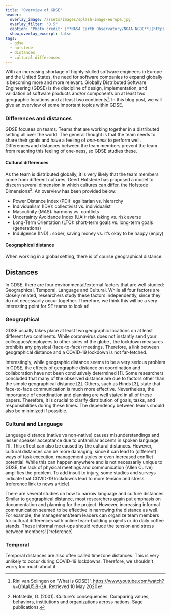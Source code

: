 ```yaml
---
title: "Overview of GDSE"
header:
  overlay_image: /assets/images/splash-image-europe.jpg
  overlay_filter: "0.5"
  caption: "Photo credit: [**NASA Earth Observatory/NOAA NGDC**](https://www.nasa.gov/mission_pages/NPP/news/earth-at-night.html)"
  show_overlay_excerpt: false
tags:
  - gdse
  - hofstede
  - distances
  - cultural differences
---
```


With an increasing shortage of highly-skilled software engineers in Europe and the United States, the need for software companies to expand globally is becoming more and more relevant. Globally Distributed Software Engineering (GDSE) is the discipline of design, implementation, and validation of software products and/or components on at least two geographic locations and at least two continents[^what-is-gdse]. In this blog post, we will give an overview of some important topics within GDSE.

### Differences and distances
GDSE focuses on teams. Teams that are working together in a distributed setting all over the world. The general thought is that the team needs to share their goals and have a feeling of *one-ness* to perform well. Differences and distances between the team members prevent the team from reaching this feeling of one-ness, so GDSE studies these.

#### Cultural differences
As the team is distributed globally, it is very likely that the team members come from different cultures. Geert Hofstede has proposed a model to discern several dimension in which cultures can differ, the Hofstede Dimensions[^hofstede]. An overview has been provided below:

-	Power Distance Index (PDI): egalitarian vs. hierarchy
-	Individualism (IDV): collectivist vs. individualist
-	Masculinity (MAS): harmony vs. conflicts
-	Uncertainty Avoidance Index (UAI): risk taking vs. risk averse
-	Long-Term Orientation (LTO): short-term goals vs. long-term goals (generations)
-	Indulgence (IND) : sober, saving money vs. it’s okay to be happy (enjoy)


#### Geographical distance
When working in a global setting, there is of course geographical distance. 

## Distances
In GDSE, there are four environmental/external factors that are well studied: Geographical, Temporal, Language and Cultural. 
While all four factors are closely related, researchers study these factors independently, since they do not necessarily occur together. 
Therefore, we think this will be a very interesting point for SE teams to look at!

### Geographical  
GDSE usually takes place at least two geographic locations on at least different two continents. 
While coronavirus does not instantly send your colleagues/employees to other sides of the globe , the lockdown measures prohibits any physical (face-to-face) meetings.
Therefore, a link between geographical distance and a COVID-19 lockdown is not far-fetched.

Interestingly, while geographic distance seems to be a very serious problem in GDSE, the effects of geographic distance on coordination and collaboration have 
not been conclusively determined [1]. Some researchers concluded that many of the observed distance are due to factors other than the simple geographical distance [2]. 
Others, such as Hinds [3], state that face-to-face communication is much more effective. Nevertheless, the importance of coordination and planning are well stated in all of these papers.
Therefore, it is crucial to clarify distribution of goals, tasks, and responsibilities during these times. 
The dependency between teams should also be minimized if possible.

### Cultural and Language
Language distance (native vs non-native) causes misunderstandings and lesser speaker acceptance due to unfamiliar
accents in spoken language [1]. 
This effect can also be caused by the cultural distances. 
However, cultural distances can be more damaging, since it can lead to (different) ways of task execution, 
management styles or even increased conflict potential. 
While this can happen anywhere and is not necessarily unique to GDSE, the lack of physical meetings and communication 
(Allen Curve) amplifies the problem. To add insult to injury, some studies and surveys indicate that 
COVID-19 lockdowns lead to more tension and stress [reference link to news article]. 

There are several studies on how to narrow language and culture distances. 
Similar to geographical distance, most researchers again put emphasis on documentation and planning for the 
project. However, increasing informal communication seemed to be effective in narrowing the distance as well. 
For example, the management/team leaders can organize team members for cultural differences with online team-building 
projects or do daily coffee stands. 
These informal meet-ups should reduce the tension and stress between members! [^reference]

### Temporal
Temporal distances are also often called timezone distances.
This is very unlikely to occur during COVID-19 lockdowns.
Therefore, we shouldn't worry too much about it.

[^what-is-gdse]:Rini van Solingen on 'What is GDSE?'. https://www.youtube.com/watch?v=01AaU5i8-GA. Retrieved 10 May 2020
[^hofstede]: Hofstede, G. (2001). Culture's consequences: Comparing values, behaviors, institutions and organizations across nations. Sage publications.